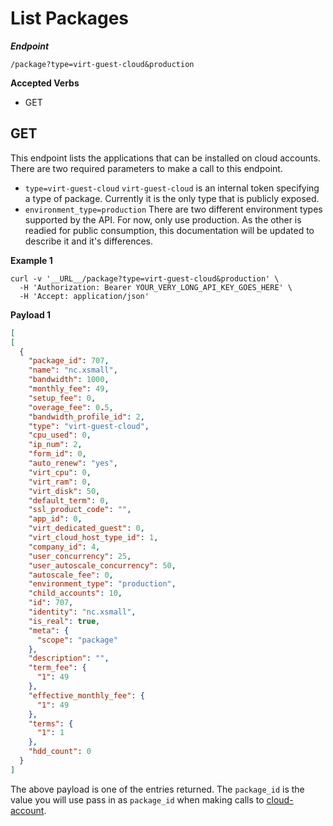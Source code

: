 # List Packages

***Endpoint***
```
/package?type=virt-guest-cloud&production
```

**Accepted Verbs**
- GET

## GET

This endpoint lists the applications that can be installed on cloud accounts. There are two required parameters to make a call to this endpoint.

- `type=virt-guest-cloud` `virt-guest-cloud` is an internal token specifying a type of package. Currently it is the only type that is publicly exposed.
- `environment_type=production` There are two different environment types supported by the API. For now, only use production. As the other is readied for public consumption, this documentation will be updated to describe it and it's differences.

__Example 1__
```shell
curl -v '__URL__/package?type=virt-guest-cloud&production' \
  -H 'Authorization: Bearer YOUR_VERY_LONG_API_KEY_GOES_HERE' \
  -H 'Accept: application/json'

```

__Payload 1__
```json
[
[
  {
    "package_id": 707,
    "name": "nc.xsmall",
    "bandwidth": 1000,
    "monthly_fee": 49,
    "setup_fee": 0,
    "overage_fee": 0.5,
    "bandwidth_profile_id": 2,
    "type": "virt-guest-cloud",
    "cpu_used": 0,
    "ip_num": 2,
    "form_id": 0,
    "auto_renew": "yes",
    "virt_cpu": 0,
    "virt_ram": 0,
    "virt_disk": 50,
    "default_term": 0,
    "ssl_product_code": "",
    "app_id": 0,
    "virt_dedicated_guest": 0,
    "virt_cloud_host_type_id": 1,
    "company_id": 4,
    "user_concurrency": 25,
    "user_autoscale_concurrency": 50,
    "autoscale_fee": 0,
    "environment_type": "production",
    "child_accounts": 10,
    "id": 707,
    "identity": "nc.xsmall",
    "is_real": true,
    "meta": {
      "scope": "package"
    },
    "description": "",
    "term_fee": {
      "1": 49
    },
    "effective_monthly_fee": {
      "1": 49
    },
    "terms": {
      "1": 1
    },
    "hdd_count": 0
  }
]
```

The above payload is one of the entries returned.  The `package_id` is the value you will use pass in as `package_id` when making calls to [cloud-account](CloudAccount.md).